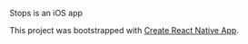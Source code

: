 Stops is an iOS app

This project was bootstrapped with [Create React Native App](https://github.com/react-community/create-react-native-app).
